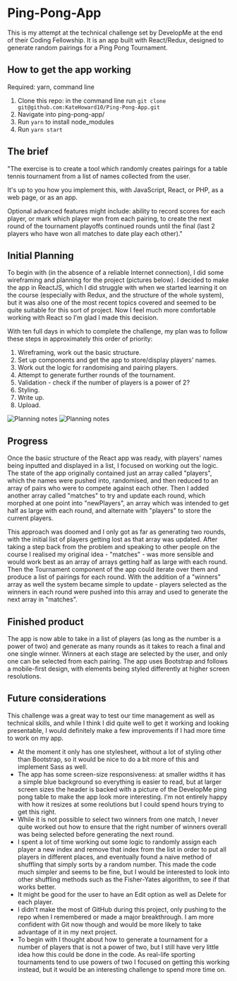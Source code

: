 # Ping-Pong-App

This is my attempt at the technical challenge set by DevelopMe at the end of their Coding Fellowship. It is an app built with React/Redux, designed to generate random pairings for a Ping Pong Tournament.


## How to get the app working
Required: yarn, command line
1. Clone this repo: in the command line run ```git clone git@github.com:KateHoward10/Ping-Pong-App.git```
2. Navigate into ping-pong-app/
3. Run ```yarn``` to install node_modules
4. Run ```yarn start```


## The brief

"The exercise is to create a tool which randomly creates pairings for a table tennis tournament from a list of names collected from the user.

It's up to you how you implement this, with JavaScript, React, or PHP, as a web page, or as an app.

Optional advanced features might include:
ability to record scores for each player, or mark which player won from each pairing, to create the next round of the tournament playoffs
continued rounds until the final (last 2 players who have won all matches to date play each other)."


## Initial Planning

To begin with (in the absence of a reliable Internet connection), I did some wireframing and planning for the project (pictures below). I decided to make the app in ReactJS, which I did struggle with when we started learning it on the course (especially with Redux, and the structure of the whole system), but it was also one of the most recent topics covered and seemed to be quite suitable for this sort of project. Now I feel much more comfortable working with React so I'm glad I made this decision.

With ten full days in which to complete the challenge, my plan was to follow these steps in approximately this order of priority:
1. Wireframing, work out the basic structure.
2. Set up components and get the app to store/display players' names.
3. Work out the logic for randomising and pairing players.
4. Attempt to generate further rounds of the tournament.
5. Validation - check if the number of players is a power of 2?
6. Styling.
7. Write up.
8. Upload.

![Planning notes](trnmnt-gnrtr/src/img/trnmnt-wrfrmng.jpg)
![Planning notes](trnmnt-gnrtr/src/img/trnmnt-strctr.jpg)


## Progress

Once the basic structure of the React app was ready, with players' names being inputted and displayed in a list, I focused on working out the logic. The state of the app originally contained just an array called "players", which the names were pushed into, randomised, and then reduced to an array of pairs who were to compete against each other. Then I added another array called "matches" to try and update each round, which morphed at one point into "newPlayers", an array which was intended to get half as large with each round, and alternate with "players" to store the current players.

This approach was doomed and I only got as far as generating two rounds, with the initial list of players getting lost as that array was updated. After taking a step back from the problem and speaking to other people on the course I realised my original idea - "matches" - was more sensible and would work best as an array of arrays getting half as large with each round. Then the Tournament component of the app could iterate over them and produce a list of pairings for each round. With the addition of a "winners" array as well the system became simple to update - players selected as the winners in each round were pushed into this array and used to generate the next array in "matches".


## Finished product

The app is now able to take in a list of players (as long as the number is a power of two) and generate as many rounds as it takes to reach a final and one single winner. Winners at each stage are selected by the user, and only one can be selected from each pairing. The app uses Bootstrap and follows a mobile-first design, with elements being styled differently at higher screen resolutions.


## Future considerations

This challenge was a great way to test our time management as well as technical skills, and while I think I did quite well to get it working and looking presentable, I would definitely make a few improvements if I had more time to work on my app.

- At the moment it only has one stylesheet, without a lot of styling other than Bootstrap, so it would be nice to do a bit more of this and implement Sass as well.
- The app has some screen-size responsiveness: at smaller widths it has a simple blue background so everything is easier to read, but at larger screen sizes the header is backed with a picture of the DevelopMe ping pong table to make the app look more interesting. I'm not entirely happy with how it resizes at some reolutions but I could spend hours trying to get this right.
- While it is not possible to select two winners from one match, I never quite worked out how to ensure that the right number of winners overall was being selected before generating the next round.
- I spent a lot of time working out some logic to randomly assign each player a new index and remove that index from the list in order to put all players in different places, and eventually found a naive method of shuffling that simply sorts by a random number. This made the code much simpler and seems to be fine, but I would be interested to look into other shuffling methods such as the Fisher-Yates algorithm, to see if that works better.
- It might be good for the user to have an Edit option as well as Delete for each player.
- I didn't make the most of GitHub during this project, only pushing to the repo when I remembered or made a major breakthrough. I am more confident with Git now though and would be more likely to take advantage of it in my next project.
- To begin with I thought about how to generate a tournament for a number of players that is not a power of two, but I still have very little idea how this could be done in the code. As real-life sporting tournaments tend to use powers of two I focused on getting this working instead, but it would be an interesting challenge to spend more time on.
